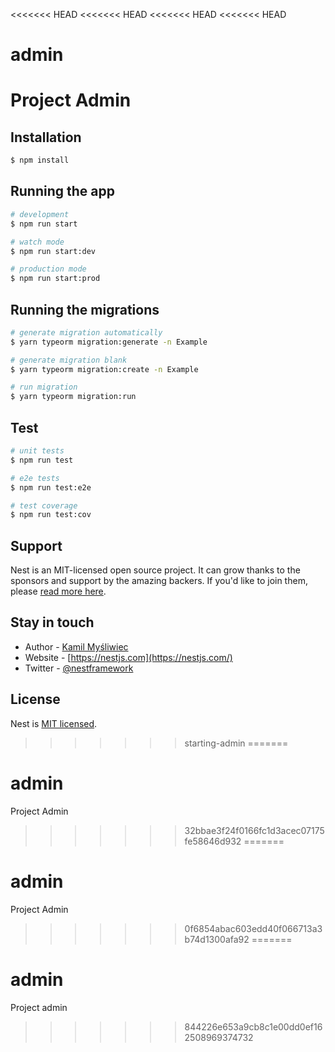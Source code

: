 <<<<<<< HEAD
<<<<<<< HEAD
<<<<<<< HEAD
<<<<<<< HEAD
# admin
Project Admin
=======

## Installation

```bash
$ npm install
```

## Running the app

```bash
# development
$ npm run start

# watch mode
$ npm run start:dev

# production mode
$ npm run start:prod
```

## Running the migrations

```bash
# generate migration automatically
$ yarn typeorm migration:generate -n Example

# generate migration blank
$ yarn typeorm migration:create -n Example

# run migration
$ yarn typeorm migration:run
```

## Test

```bash
# unit tests
$ npm run test

# e2e tests
$ npm run test:e2e

# test coverage
$ npm run test:cov
```

## Support

Nest is an MIT-licensed open source project. It can grow thanks to the sponsors and support by the amazing backers. If you'd like to join them, please [read more here](https://docs.nestjs.com/support).

## Stay in touch

- Author - [Kamil Myśliwiec](https://kamilmysliwiec.com)
- Website - [https://nestjs.com](https://nestjs.com/)
- Twitter - [@nestframework](https://twitter.com/nestframework)

## License

Nest is [MIT licensed](LICENSE).
>>>>>>> starting-admin
=======
# admin
Project Admin
>>>>>>> 32bbae3f24f0166fc1d3acec07175fe58646d932
=======
# admin
Project Admin
>>>>>>> 0f6854abac603edd40f066713a3b74d1300afa92
=======
# admin
Project admin
>>>>>>> 844226e653a9cb8c1e00dd0ef162508969374732
